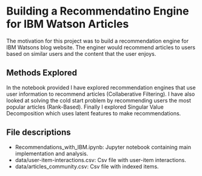 # Building a Recommendatino Engine for IBM Watson Articles

The motivation for this project was to build a recommendation engine for IBM Watsons blog website. The enginer would
recommend articles to users based on similar users and the content that the user enjoys.

## Methods Explored

In the notebook provided I have explored recommendation engines that use user information to recommend articles (Collaberative Filtering).
I have also looked at solving the cold start problem by recommending users the most popular articles (Rank-Based).
Finally I explored Singular Value Decomposition which uses latent features to make recommendations.

## File descriptions 

* Recommendations_with_IBM.ipynb: Jupyter notebook containing main implementation and analysis.
* data/user-item-interactions.csv: Csv file with user-item interactions.
* data/articles_community.csv: Csv file with indexed items.
